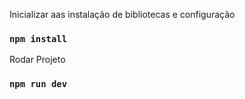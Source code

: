 Inicializar aas instalação de bibliotecas e configuração

### `npm install`

Rodar Projeto

### `npm run dev`
